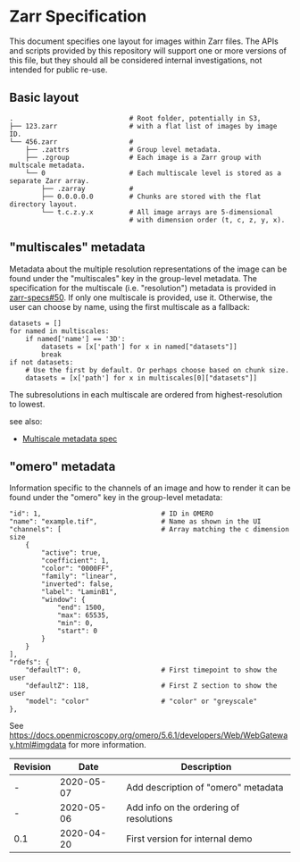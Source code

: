 # Zarr Specification

This document specifies one layout for images within Zarr files. The APIs and
scripts provided by this repository will support one or more versions of this
file, but they should all be considered internal investigations, not intended
for public re-use.

## Basic layout

```
.                             # Root folder, potentially in S3,
├── 123.zarr                  # with a flat list of images by image ID.
└── 456.zarr                  #
    ├── .zattrs               # Group level metadata.
    ├── .zgroup               # Each image is a Zarr group with multscale metadata.
    └── 0                     # Each multiscale level is stored as a separate Zarr array.
        ├── .zarray           #
        ├── 0.0.0.0.0         # Chunks are stored with the flat directory layout.
        └── t.c.z.y.x         # All image arrays are 5-dimensional
                              # with dimension order (t, c, z, y, x).
```

## "multiscales" metadata

Metadata about the multiple resolution representations of the image can be
found under the "multiscales" key in the group-level metadata.
The specification for the multiscale (i.e. "resolution") metadata is provided
in [zarr-specs#50](https://github.com/zarr-developers/zarr-specs/issues/50).
If only one multiscale is provided, use it. Otherwise, the user can choose by
name, using the first multiscale as a fallback:

```
datasets = []
for named in multiscales:
    if named['name'] == '3D':
        datasets = [x['path'] for x in named["datasets"]]
        break
if not datasets:
    # Use the first by default. Or perhaps choose based on chunk size.
    datasets = [x['path'] for x in multiscales[0]["datasets"]]
```

The subresolutions in each multiscale are ordered from highest-resolution
to lowest.

see also:
 - [Multiscale metadata spec](https://github.com/zarr-developers/zarr-specs/issues/50)

##  "omero" metadata

Information specific to the channels of an image and how to render it
can be found under the "omero" key in the group-level metadata:

```
"id": 1,                              # ID in OMERO
"name": "example.tif",                # Name as shown in the UI
"channels": [                         # Array matching the c dimension size
    {
        "active": true,
        "coefficient": 1,
        "color": "0000FF",
        "family": "linear",
        "inverted": false,
        "label": "LaminB1",
        "window": {
            "end": 1500,
            "max": 65535,
            "min": 0,
            "start": 0
        }
    }
],
"rdefs": {
    "defaultT": 0,                    # First timepoint to show the user
    "defaultZ": 118,                  # First Z section to show the user
    "model": "color"                  # "color" or "greyscale"
},
```


See https://docs.openmicroscopy.org/omero/5.6.1/developers/Web/WebGateway.html#imgdata
for more information.


| Revision   | Date         | Description                                |
| ---------- | ------------ | ------------------------------------------ |
| -          | 2020-05-07   | Add description of "omero" metadata        |
| -          | 2020-05-06   | Add info on the ordering of resolutions    |
| 0.1        | 2020-04-20   | First version for internal demo            |
